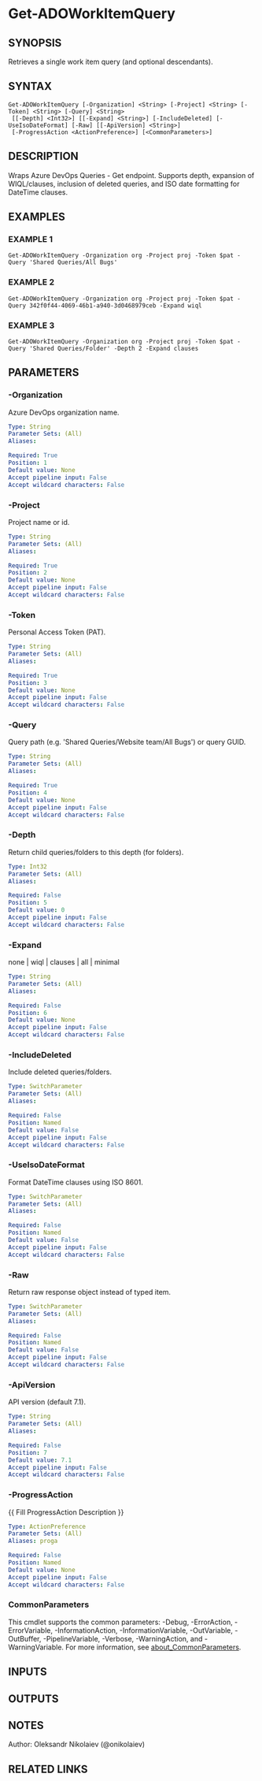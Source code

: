 ﻿---
external help file: ado.core-help.xml
Module Name: ado.core
online version:
schema: 2.0.0
---

# Get-ADOWorkItemQuery

## SYNOPSIS
Retrieves a single work item query (and optional descendants).

## SYNTAX

```
Get-ADOWorkItemQuery [-Organization] <String> [-Project] <String> [-Token] <String> [-Query] <String>
 [[-Depth] <Int32>] [[-Expand] <String>] [-IncludeDeleted] [-UseIsoDateFormat] [-Raw] [[-ApiVersion] <String>]
 [-ProgressAction <ActionPreference>] [<CommonParameters>]
```

## DESCRIPTION
Wraps Azure DevOps Queries - Get endpoint.
Supports depth, expansion of WIQL/clauses,
inclusion of deleted queries, and ISO date formatting for DateTime clauses.

## EXAMPLES

### EXAMPLE 1
```
Get-ADOWorkItemQuery -Organization org -Project proj -Token $pat -Query 'Shared Queries/All Bugs'
```

### EXAMPLE 2
```
Get-ADOWorkItemQuery -Organization org -Project proj -Token $pat -Query 342f0f44-4069-46b1-a940-3d0468979ceb -Expand wiql
```

### EXAMPLE 3
```
Get-ADOWorkItemQuery -Organization org -Project proj -Token $pat -Query 'Shared Queries/Folder' -Depth 2 -Expand clauses
```

## PARAMETERS

### -Organization
Azure DevOps organization name.

```yaml
Type: String
Parameter Sets: (All)
Aliases:

Required: True
Position: 1
Default value: None
Accept pipeline input: False
Accept wildcard characters: False
```

### -Project
Project name or id.

```yaml
Type: String
Parameter Sets: (All)
Aliases:

Required: True
Position: 2
Default value: None
Accept pipeline input: False
Accept wildcard characters: False
```

### -Token
Personal Access Token (PAT).

```yaml
Type: String
Parameter Sets: (All)
Aliases:

Required: True
Position: 3
Default value: None
Accept pipeline input: False
Accept wildcard characters: False
```

### -Query
Query path (e.g.
'Shared Queries/Website team/All Bugs') or query GUID.

```yaml
Type: String
Parameter Sets: (All)
Aliases:

Required: True
Position: 4
Default value: None
Accept pipeline input: False
Accept wildcard characters: False
```

### -Depth
Return child queries/folders to this depth (for folders).

```yaml
Type: Int32
Parameter Sets: (All)
Aliases:

Required: False
Position: 5
Default value: 0
Accept pipeline input: False
Accept wildcard characters: False
```

### -Expand
none | wiql | clauses | all | minimal

```yaml
Type: String
Parameter Sets: (All)
Aliases:

Required: False
Position: 6
Default value: None
Accept pipeline input: False
Accept wildcard characters: False
```

### -IncludeDeleted
Include deleted queries/folders.

```yaml
Type: SwitchParameter
Parameter Sets: (All)
Aliases:

Required: False
Position: Named
Default value: False
Accept pipeline input: False
Accept wildcard characters: False
```

### -UseIsoDateFormat
Format DateTime clauses using ISO 8601.

```yaml
Type: SwitchParameter
Parameter Sets: (All)
Aliases:

Required: False
Position: Named
Default value: False
Accept pipeline input: False
Accept wildcard characters: False
```

### -Raw
Return raw response object instead of typed item.

```yaml
Type: SwitchParameter
Parameter Sets: (All)
Aliases:

Required: False
Position: Named
Default value: False
Accept pipeline input: False
Accept wildcard characters: False
```

### -ApiVersion
API version (default 7.1).

```yaml
Type: String
Parameter Sets: (All)
Aliases:

Required: False
Position: 7
Default value: 7.1
Accept pipeline input: False
Accept wildcard characters: False
```

### -ProgressAction
{{ Fill ProgressAction Description }}

```yaml
Type: ActionPreference
Parameter Sets: (All)
Aliases: proga

Required: False
Position: Named
Default value: None
Accept pipeline input: False
Accept wildcard characters: False
```

### CommonParameters
This cmdlet supports the common parameters: -Debug, -ErrorAction, -ErrorVariable, -InformationAction, -InformationVariable, -OutVariable, -OutBuffer, -PipelineVariable, -Verbose, -WarningAction, and -WarningVariable. For more information, see [about_CommonParameters](http://go.microsoft.com/fwlink/?LinkID=113216).

## INPUTS

## OUTPUTS

## NOTES
Author: Oleksandr Nikolaiev (@onikolaiev)

## RELATED LINKS
